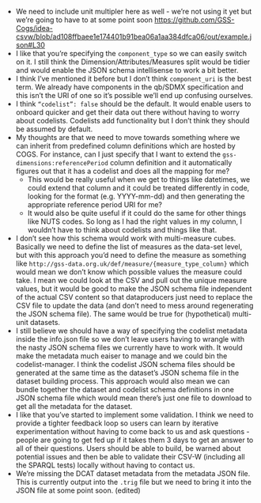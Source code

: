 * We need to include unit multipler here as well - we’re not using it yet but we’re going to have to at some point soon <https://github.com/GSS-Cogs/idea-csvw/blob/ad108ffbaee1e174401b91bea06a1aa384dfca06/out/example.json#L30>
* I like that you’re specifying the `component_type` so we can easily switch on it. I still think the Dimension/Attributes/Measures split would be tidier and would enable the JSON schema intellisense to work a bit better.
* I think I’ve mentioned it before but I don’t think `component_uri` is the best term. We already have components in the qb/SDMX specification and this isn’t the URI of one so it’s possible we’ll end up confusing ourselves.
* I think `“codelist”: false` should be the default. It would enable users to onboard quicker and get their data out there without having to worry about codelists. Codelists add functionality but I don’t think they should be assumed by default.
* My thoughts are that we need to move towards something where we can inherit from predefined column definitions which are hosted by COGS. For instance, can I just specify that I want to extend the `gss-dimensions:referencePeriod` column definition and it automatically figures out that it has a codelist and does all the mapping for me?
  * This would be really useful when we get to things like datetimes, we could extend that column and it could be treated differently in code, looking for the format (e.g. YYYY-mm-dd) and then generating the appropriate reference period URI for me?
  * It would also be quite useful if it could do the same for other things like NUTS codes. So long as I had the right values in my column, I wouldn’t have to think about codelists and things like that.
* I don’t see how this schema would work with multi-measure cubes. Basically we need to define the list of measures as the data-set level, but with this approach you’d need to define the measure as something like `http://gss-data.org.uk/def/measure/{measure_type_column}` which would mean we don’t know which possible values the measure could take. I mean we could look at the CSV and pull out the unique measure values, but it would be good to make the JSON schema file independent of the actual CSV content so that dataproducers just need to replace the CSV file to update the data (and don’t need to mess around regenerating the JSON schema file). The same would be true for (hypothetical) multi-unit datasets.
* I still believe we should have a way of specifying the codelist metadata inside the info.json file so we don’t leave users having to wrangle with the nasty JSON schema files we currently have to work with. It would make the metadata much eaiser to manage and we could bin the codelist-manager. I think the codelist JSON schema files should be generated at the same time as the dataset’s JSON schema file in the dataset building process. This approach would also mean we can bundle together the dataset and codelist schema definitions in one JSON schema file which would mean there’s just one file to download to get all the metadata for the dataset.
* I like that you’ve started to implement some validation. I think we need to provide a tighter feedback loop so users can learn by iterative experimentation without having to come back to us and ask questions - people are going to get fed up if it takes them 3 days to get an answer to all of their questions. Users should be able to build, be warned about potential issues and then be able to validate their CSV-W (including all the SPARQL tests) locally without having to contact us.
* We’re missing the DCAT dataset metadata from the metadata JSON file. This is currently output into the `.trig` file but we need to bring it into the JSON file at some point soon. (edited) 